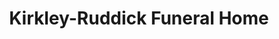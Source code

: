 ---
title: "Kirkley-Ruddick Funeral Home"
url: /glen-burnie/kirkley-ruddick-funeral-home/
shop: Bestattungen
---